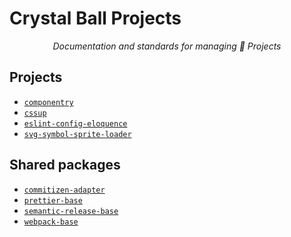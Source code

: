 # Crystal Ball Projects

<p align="center">
  <em>Documentation and standards for managing 🔮 Projects</em>
</p>

## Projects

- [`componentry`][componentry]
- [`cssup`][cssup]
- [`eslint-config-eloquence`][eloquence]
- [`svg-symbol-sprite-loader`][sprite-loader]

## Shared packages

- [`commitizen-adapter`][]
- [`prettier-base`][]
- [`semantic-release-base`][]
- [`webpack-base`][]

<!-- Links -->

[`commitizen-adapter`]: https://github.com/crystal-ball/commitizen-adapter
[`prettier-base`]: https://github.com/crystal-ball/prettier-base
[`semantic-release-base`]: https://github.com/crystal-ball/semantic-release-base
[`webpack-base`]: https://github.com/crystal-ball/webpack-base
[commitizen]: https://commitizen.github.io/cz-cli/
[componentry]: https://github.com/crystal-ball/componentry
[cssup]: https://github.com/crystal-ball/cssup
[eloquence]: https://github.com/crystal-ball/eslint-config-eloquence
[sprite-loader]: https://github.com/crystal-ball/svg-symbol-sprite-loader
